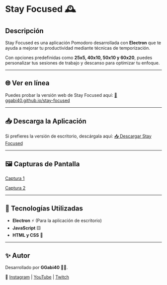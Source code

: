 # Stay Focused 🕰️

## Descripción
Stay Focused es una aplicación Pomodoro desarrollada con **Electron** que te ayuda a mejorar tu productividad mediante técnicas de temporización. 

Con opciones predefinidas como **25x5, 40x10, 50x10 y 60x20**, puedes personalizar tus sesiones de trabajo y descanso para optimizar tu enfoque.

---

## 🌐 Ver en línea
Puedes probar la versión web de Stay Focused aquí:
[🔗 ggabi40.github.io/stay-focused](https://ggabi40.github.io/stay-focused)

---

## 📥 Descarga la Aplicación
Si prefieres la versión de escritorio, descárgala aquí:
[📥 Descargar Stay Focused](https://drive.google.com/uc?id=14bB6LJDdTl2qj9XiWqyhzLLHf3hULIrj&export=download)

---

## 🖼️ Capturas de Pantalla

[Captura 1](/assets/img/preview/preview-1.png)

[Captura 2](/assets/img/preview/preview-2.png)


---

## 🚀 Tecnologías Utilizadas
- **Electron** ⚡ (Para la aplicación de escritorio)
- **JavaScript** 🟨
- **HTML y CSS** 🎨

---

## ✨ Autor
Desarrollado por **GGabi40** 👩‍💻.

🔗 [Instagram](https://instagram.com/GGabi40) | [YouTube](https://youtube.com/@GGabi40) | [Twitch](https://twitch.tv/GGabi40)



